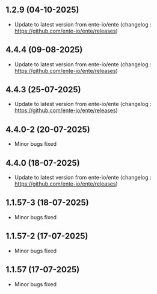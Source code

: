 
## 1.2.9 (04-10-2025)
- Update to latest version from ente-io/ente (changelog : https://github.com/ente-io/ente/releases)

## 4.4.4 (09-08-2025)
- Update to latest version from ente-io/ente (changelog : https://github.com/ente-io/ente/releases)

## 4.4.3 (25-07-2025)
- Update to latest version from ente-io/ente (changelog : https://github.com/ente-io/ente/releases)
## 4.4.0-2 (20-07-2025)
- Minor bugs fixed

## 4.4.0 (18-07-2025)
- Update to latest version from ente-io/ente (changelog : https://github.com/ente-io/ente/releases)
## 1.1.57-3 (18-07-2025)
- Minor bugs fixed
## 1.1.57-2 (17-07-2025)
- Minor bugs fixed
## 1.1.57 (17-07-2025)
- Minor bugs fixed


